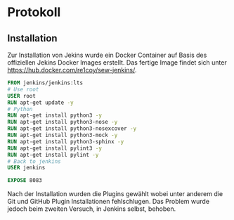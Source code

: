 # Protokoll

## Installation
Zur Installation von Jekins wurde ein Docker Container auf Basis des offiziellen Jekins Docker Images erstellt.
Das fertige Image findet sich unter https://hub.docker.com/re1coy/sew-jenkins/.

``` Dockerfile
FROM jenkins/jenkins:lts
# Use root
USER root
RUN apt-get update -y
# Python
RUN apt-get install python3 -y
RUN apt-get install python3-nose -y
RUN apt-get install python3-nosexcover -y
RUN apt-get install python3-mock -y
RUN apt-get install python3-sphinx -y
RUN apt-get install pylint3 -y
RUN apt-get install pylint -y
# Back to jenkins
USER jenkins

EXPOSE 8083
```

Nach der Installation wurden die Plugins gewählt wobei unter anderem die Git und GitHub Plugin Installationen fehlschlugen.
Das Problem wurde jedoch beim zweiten Versuch, in Jenkins selbst, behoben.
